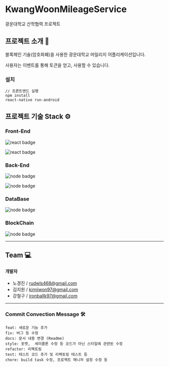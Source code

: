 # KwangWoonMileageService
광운대학교 산학협력 프로젝트

## 프로젝트 소개 🔎
블록체인 기술(암호화폐)을 사용한 광운대학교 마일리지 어플리케이션입니다.

사용자는 이벤트를 통해 토큰을 얻고, 사용할 수 있습니다.

### 설치
```
// 프론트엔드 실행
npm install
react-native run-android
```
  
## 프로젝트 기술 Stack ⚙️

### Front-End
![react badge](http://img.shields.io/badge/JavaScript-yellow?style=flat-square&logo=JavaScript)

![react badge](http://img.shields.io/badge/react-v16.13.1-blue?style=flat-square&logo=react)

### Back-End
![node badge](http://img.shields.io/badge/node-v12.14.1-green?style=flat-square&logo=Node.js)

![node badge](http://img.shields.io/badge/Express-v4.17.1-lightgrey?style=flat-square&logo=Express)

### DataBase
![node badge](http://img.shields.io/badge/MySQL-v8.0.21-white?style=flat-square&logo=MySQL&logoColor=white)

### BlockChain
![node badge](http://img.shields.io/badge/Ethereum-grey?style=flat&logo=Ethereum&labelColor=#ecf0f1)

-----------
## Team 💻
#### 개발자 
* 노경진 / rudwls468@gmail.com
* 김지원 / kimjiwon97@gmail.com
* 강철구 / ironballk97@gmail.com

------------
### Commit Convection Message 🛠
```
feat: 새로운 기능 추가 
fix: 버그 등 수정 
docs: 문서 내용 변경 (Readme)
style: 포맷,  세미콜론 수정 등 코드가 아닌 스타일에 관련된 수정
refactor: 리팩토링 
test: 테스트 코드 추가 및 리팩토링 테스트 등
chore: build task 수정, 프로젝트 매니저 설정 수정 등
```
